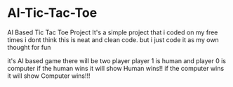 # AI-Tic-Tac-Toe
AI Based Tic Tac Toe Project
It's a simple project that i coded on my free times i dont think this is neat and clean code. but i just code it as my own thought for fun

it's AI based game there will be two player player 1 is human and player 0 is computer
if the human wins it will show Human wins!!
if the computer wins it will show Computer wins!!!
